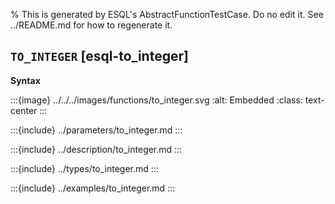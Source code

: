 % This is generated by ESQL's AbstractFunctionTestCase. Do no edit it. See ../README.md for how to regenerate it.

## `TO_INTEGER` [esql-to_integer]

**Syntax**

:::{image} ../../../images/functions/to_integer.svg
:alt: Embedded
:class: text-center
:::


:::{include} ../parameters/to_integer.md
:::

:::{include} ../description/to_integer.md
:::

:::{include} ../types/to_integer.md
:::

:::{include} ../examples/to_integer.md
:::
